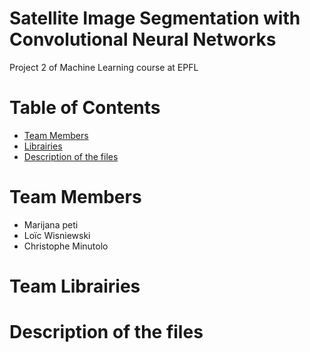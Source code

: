 # Satellite Image Segmentation with Convolutional Neural Networks
Project 2 of Machine Learning course at EPFL
# Table of Contents

* [Team Members](#team-members)
* [Librairies](#Librairies)
* [Description of the files](#Description-of-the-files)

# <a name="team-members"></a>Team Members
* Marijana peti
* Loïc Wisniewski
* Christophe Minutolo

# <a name="Librairies"></a>Team Librairies

# <a name="Description-of-the-files"></a>Description of the files






